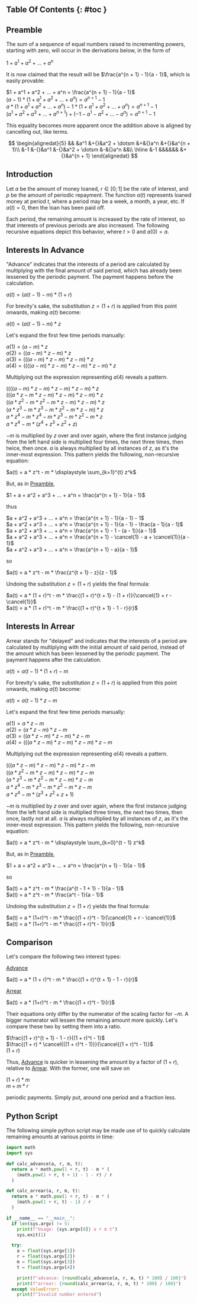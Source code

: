 ## Table Of Contents {: #toc }

## Preamble

The sum of a sequence of equal numbers raised to incrementing powers, starting with zero, will occur in the derivations below, in the form of

$1 + a^1 + a^2 + ... + a^n$

It is now claimed that the result will be $\frac{a^{n + 1} - 1}{a - 1}$, which is easily provable:

$1 + a^1 + a^2 + ... + a^n = \frac{a^{n + 1} - 1}{a - 1}$<br>
$(a - 1) * (1 + a^1 + a^2 + ... + a^n) = a^{n + 1} - 1$<br>
$a * (1 + a^1 + a^2 + ... + a^n) -1 * (1 + a^1 + a^2 + ... + a^n) = a^{n + 1} - 1$<br>
$(a^1 + a^2 + a^3 + ... + a^{n + 1}) + (-1 - a^1 - a^2 + ... - a^n) = a^{n + 1} - 1$

This equality becomes more apparent once the addition above is aligned by cancelling out, like terms.

$$
\begin{alignedat}{5}
&&         &a^1 &+{}&a^2 + \dotsm &+&{}a^n &+{}&a^{n + 1}\\
&-1 &-{}&a^1 &-{}&a^2 + \dotsm &-&{}a^n &&\\
\hline
&-1 &&&&&& &+{}&a^{n + 1}
\end{alignedat}
$$

## Introduction

Let $a$ be the amount of money loaned, $r \in [0;1]$ be the rate of interest, and $p$ be the amount of periodic repayment. The function $a(t)$ represents loaned money at period $t$, where a period may be a week, a month, a year, etc. If $a(t) = 0$, then the loan has been paid off.

Each period, the remaining amount is increased by the rate of interest, so that interests of previous periods are also increased. The following recursive equations depict this behavior, where $t > 0$ and $a(0) = a$.

## Interests In Advance

"Advance" indicates that the interests of a period are calculated by multiplying with the final amount of said period, which has already been lessened by the periodic payment. The payment happens before the calculation.

$a(t) = (a(t - 1) - m) * (1 + r)$

For brevity's sake, the substitution $z = (1 + r)$ is applied from this point onwards, making $a(t)$ become:

$a(t) = (a(t - 1) - m) * z$

Let's expand the first few time periods manually:

$a(1) = (a - m) * z$<br>
$a(2) = ((a - m) * z - m) * z$<br>
$a(3) = (((a - m) * z - m) * z - m) * z$<br>
$a(4) = ((((a - m) * z - m) * z - m) * z - m) * z$

Multiplying out the expression representing $a(4)$ reveals a pattern.

$((((a - m) * z - m) * z - m) * z - m) * z$<br>
$(((a*z - m*z - m) * z - m) * z - m) * z$<br>
$((a*z^2 - m*z^2 - m*z - m) * z - m) * z$<br>
$(a*z^3 - m*z^3 - m*z^2 - m*z - m) * z$<br>
$a*z^4 - m*z^4 - m*z^3 - m*z^2 - m*z$<br>
$a*z^4 - m*(z^4 + z^3 + z^2 + z)$

$-m$ is multiplied by $z$ over and over again, where the first instance judging from the left hand side is multiplied four times, the next three times, then twice, then once. $a$ is always multiplied by all instances of $z$, as it's the inner-most expression. This pattern yields the following, non-recursive equation:

$a(t) = a * z^t - m * \displaystyle \sum_{k=1}^{t} z^k$

But, as in [Preamble](#preamble),

$1 + a + a^2 + a^3 + ... + a^n = \frac{a^{n + 1} - 1}{a - 1}$

thus

$a + a^2 + a^3 + ... + a^n = \frac{a^{n + 1} - 1}{a - 1} - 1$<br>
$a + a^2 + a^3 + ... + a^n = \frac{a^{n + 1} - 1}{a - 1} - \frac{a - 1}{a - 1}$<br>
$a + a^2 + a^3 + ... + a^n = \frac{a^{n + 1} - 1 - (a - 1)}{a - 1}$<br>
$a + a^2 + a^3 + ... + a^n = \frac{a^{n + 1} - \cancel{1} - a + \cancel{1}}{a - 1}$<br>
$a + a^2 + a^3 + ... + a^n = \frac{a^{n + 1} - a}{a - 1}$

so

$a(t) = a * z^t - m * \frac{z^{t + 1} - z}{z - 1}$

Undoing the substitution $z = (1 + r)$ yields the final formula:

$a(t) = a * (1 + r)^t - m * \frac{(1 + r)^{t + 1} - (1 + r)}{\cancel{1} + r - \cancel{1}}$<br>
$a(t) = a * (1 + r)^t - m * \frac{(1 + r)^{t + 1} - 1 - r}{r}$

## Interests In Arrear

Arrear stands for "delayed" and indicates that the interests of a period are calculated by multiplying with the initial amount of said period, instead of the amount which has been lessened by the periodic payment. The payment happens after the calculation.

$a(t) = a(t - 1) * (1 + r) - m$

For brevity's sake, the substitution $z = (1 + r)$ is applied from this point onwards, making $a(t)$ become:

$a(t) = a(t - 1) * z - m$

Let's expand the first few time periods manually:

$a(1) = a * z - m$<br>
$a(2) = (a * z - m) * z - m$<br>
$a(3) = ((a * z - m) * z - m) * z - m$<br>
$a(4) = (((a * z - m) * z - m) * z - m) * z - m$

Multiplying out the expression representing $a(4)$ reveals a pattern.

$(((a * z - m) * z - m) * z - m) * z - m$<br>
$((a*z^2 - m*z - m) * z - m) * z - m$<br>
$(a*z^3 - m*z^2 - m*z - m) * z - m$<br>
$a*z^4 - m*z^3 - m*z^2 - m*z - m$<br>
$a*z^4 - m*(z^3 + z^2 + z + 1)$

$-m$ is multiplied by $z$ over and over again, where the first instance judging from the left hand side is multiplied three times, the next two times, then once, lastly not at all. $a$ is always multiplied by all instances of $z$, as it's the inner-most expression. This pattern yields the following, non-recursive equation:

$a(t) = a * z^t - m * \displaystyle \sum_{k=0}^{t - 1} z^k$

But, as in [Preamble](#preamble),

$1 + a + a^2 + a^3 + ... + a^n = \frac{a^{n + 1} - 1}{a - 1}$

so

$a(t) = a * z^t - m * \frac{a^{t - 1 + 1} - 1}{a - 1}$<br>
$a(t) = a * z^t - m * \frac{a^t - 1}{a - 1}$

Undoing the substitution $z = (1 + r)$ yields the final formula:

$a(t) = a * (1+r)^t - m * \frac{(1 + r)^t - 1}{\cancel{1} + r - \cancel{1}}$<br>
$a(t) = a * (1+r)^t - m * \frac{(1 + r)^t - 1}{r}$

## Comparison

Let's compare the following two interest types:

[Advance](#interests-in-advance)

$a(t) = a * (1 + r)^t - m * \frac{(1 + r)^{t + 1} - 1 - r}{r}$

[Arrear](#interests-in-arrear)

$a(t) = a * (1+r)^t - m * \frac{(1 + r)^t - 1}{r}$

Their equations only differ by the numerator of the scaling factor for $-m$. A bigger numerator will lessen the remaining amount more quickly. Let's compare these two by setting them into a ratio.

$\frac{(1 + r)^{t + 1} - 1 - r}{(1 + r)^t - 1}$<br>
$\frac{(1 + r) * \cancel{((1 + r)^t - 1)}}{\cancel{(1 + r)^t - 1}}$<br>
$(1 + r)$

Thus, [Advance](#interests-in-advance) is quicker in lessening the amount by a factor of $(1 + r)$, relative to [Arrear](#interests-in-arrear). With the former, one will save on

$(1 + r) * m$<br>
$m + m*r$

periodic payments. Simply put, around one period and a fraction less.

## Python Script

The following simple python script may be made use of to quickly calculate remaining amounts at various points in time:

```python
import math
import sys

def calc_advance(a, r, m, t):
  return a * math.pow(1 + r, t) - m * (
    (math.pow(1 + r, t + 1) - 1 - r) / r
  )

def calc_arrear(a, r, m, t):
  return a * math.pow(1 + r, t) - m * (
    (math.pow(1 + r, t) - 1) / r
  )

if __name__ == "__main__":
  if len(sys.argv) != 5:
    print(f"Usage: {sys.argv[0]} a r m t")
    sys.exit(1)

  try:
    a = float(sys.argv[1])
    r = float(sys.argv[2])
    m = float(sys.argv[3])
    t = float(sys.argv[4])

    print(f"advance: {round(calc_advance(a, r, m, t) * 100) / 100}")
    print(f"arrear: {round(calc_arrear(a, r, m, t) * 100) / 100}")
  except ValueError:
    print(f"Invalid number entered")
```